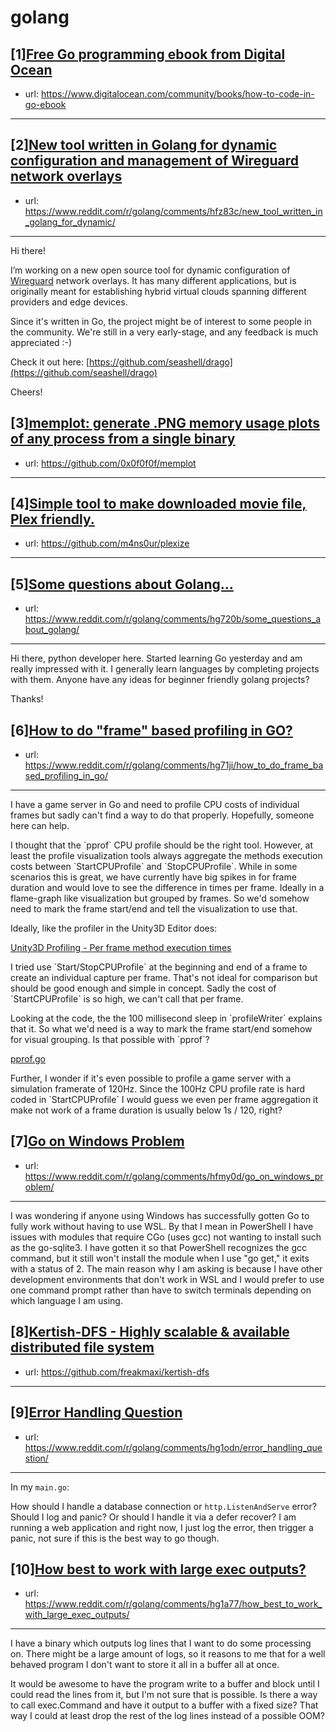 # golang
## [1][Free Go programming ebook from Digital Ocean](https://www.reddit.com/r/golang/comments/hft9zb/free_go_programming_ebook_from_digital_ocean/)
- url: https://www.digitalocean.com/community/books/how-to-code-in-go-ebook
---

## [2][New tool written in Golang for dynamic configuration and management of Wireguard network overlays](https://www.reddit.com/r/golang/comments/hfz83c/new_tool_written_in_golang_for_dynamic/)
- url: https://www.reddit.com/r/golang/comments/hfz83c/new_tool_written_in_golang_for_dynamic/
---
Hi there!

I’m working on a new open source tool for dynamic configuration of [Wireguard](https://www.wireguard.com/) network overlays. It has many different applications, but is originally meant for establishing hybrid virtual clouds spanning different providers and edge devices.

Since it's written in Go, the project might be of interest to some people in the community. We're still in a very early-stage, and any feedback is much appreciated :-)

Check it out here: [https://github.com/seashell/drago](https://github.com/seashell/drago)

Cheers!
## [3][memplot: generate .PNG memory usage plots of any process from a single binary](https://www.reddit.com/r/golang/comments/hg7gb4/memplot_generate_png_memory_usage_plots_of_any/)
- url: https://github.com/0x0f0f0f/memplot
---

## [4][Simple tool to make downloaded movie file, Plex friendly.](https://www.reddit.com/r/golang/comments/hg7dsa/simple_tool_to_make_downloaded_movie_file_plex/)
- url: https://github.com/m4ns0ur/plexize
---

## [5][Some questions about Golang...](https://www.reddit.com/r/golang/comments/hg720b/some_questions_about_golang/)
- url: https://www.reddit.com/r/golang/comments/hg720b/some_questions_about_golang/
---
Hi there, python developer here. Started learning Go yesterday and am really impressed with it. I generally learn languages by completing projects with them. Anyone have any ideas for beginner friendly golang projects? 

Thanks!
## [6][How to do "frame" based profiling in GO?](https://www.reddit.com/r/golang/comments/hg71ji/how_to_do_frame_based_profiling_in_go/)
- url: https://www.reddit.com/r/golang/comments/hg71ji/how_to_do_frame_based_profiling_in_go/
---
I have a game server in Go and need to profile CPU costs of individual frames but sadly can't find a way to do that properly. Hopefully, someone here can help.

I thought that the \`pprof\` CPU profile should be the right tool. However, at least the profile visualization tools always aggregate the methods execution costs between \`StartCPUProfile\` and \`StopCPUProfile\`. While in some scenarios this is great, we have currently have big spikes in for frame duration and would love to see the difference in times per frame. Ideally in a flame-graph like visualization but grouped by frames. So we'd somehow need to mark the frame start/end and tell the visualization to use that.

Ideally, like the profiler in the Unity3D Editor does:

[Unity3D Profiling - Per frame method execution times](https://preview.redd.it/jck3mr3hz8751.png?width=800&amp;format=png&amp;auto=webp&amp;s=1e7092f877c76b8416a9c35eb0dd0bcadadc5258)

I tried use \`Start/StopCPUProfile\` at the  beginning and end of a frame to create an individual capture per frame. That's not ideal for comparison but should be good enough and simple in concept. Sadly the cost of \`StartCPUProfile\` is so high, we can't call that per frame.

Looking at the code, the the 100 millisecond sleep in \`profileWriter\` explains that it. So what we'd need is a way to mark the frame start/end somehow for visual grouping. Is that possible with \`pprof\`?

[pprof.go](https://preview.redd.it/pahav4l229751.png?width=1203&amp;format=png&amp;auto=webp&amp;s=41671383f2aa5fcd8bb39204701a9f6a5bb0797a)

Further, I wonder if it's even possible to profile a game server with a simulation framerate of 120Hz. Since the 100Hz CPU profile rate is hard coded in \`StartCPUProfile\` I would guess we even per frame aggregation it make not work of a frame duration is usually below 1s / 120, right?
## [7][Go on Windows Problem](https://www.reddit.com/r/golang/comments/hfmy0d/go_on_windows_problem/)
- url: https://www.reddit.com/r/golang/comments/hfmy0d/go_on_windows_problem/
---
I was wondering if anyone using Windows has successfully gotten Go to fully work without having to use WSL. By that I mean in PowerShell I have issues with modules that require CGo (uses gcc) not wanting to install such as the go-sqlite3. I have gotten it so that PowerShell recognizes the gcc command, but it still won't install the module when I use "go get," it exits with a status of 2. The main reason why I am asking is because I have other development environments that don't work in WSL and I would prefer to use one command prompt rather than have to switch terminals depending on which language I am using.
## [8][Kertish-DFS - Highly scalable &amp; available distributed file system](https://www.reddit.com/r/golang/comments/hfo3f1/kertishdfs_highly_scalable_available_distributed/)
- url: https://github.com/freakmaxi/kertish-dfs
---

## [9][Error Handling Question](https://www.reddit.com/r/golang/comments/hg1odn/error_handling_question/)
- url: https://www.reddit.com/r/golang/comments/hg1odn/error_handling_question/
---
In my `main.go`:

How should I handle a database connection or `http.ListenAndServe` error? Should I log and panic? Or should I handle it via a defer recover? I am running a web application and right now, I just log the error, then trigger a panic, not sure if this is the best way to go though.
## [10][How best to work with large exec outputs?](https://www.reddit.com/r/golang/comments/hg1a77/how_best_to_work_with_large_exec_outputs/)
- url: https://www.reddit.com/r/golang/comments/hg1a77/how_best_to_work_with_large_exec_outputs/
---
I have a binary which outputs log lines that I want to do some processing on. There might be a large amount of logs, so it reasons to me that for a well behaved program I don't want to store it all in a buffer all at once.

It would be awesome to have the program write to a buffer and block until I could read the lines from it, but I'm not sure that is possible. Is there a way to call exec.Command and have it output to a buffer with a fixed size? That way I could at least drop the rest of the log lines instead of a possible OOM?
